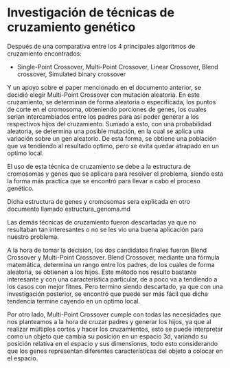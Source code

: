 # Investigación de técnicas de cruzamiento genético

Después de una comparativa entre los 4 principales algoritmos de cruzamiento encontrados: 

- Single-Point Crossover, Multi-Point Crossover, Linear Crossover, Blend crossover, Simulated binary crossover

Y un apoyo sobre el paper mencionado en el documento anterior, se decidió elegir Multi-Point Crossover con mutación aleatoria.
En este cruzamiento, se determinan de forma aleatoria o especificada, los puntos de corte en el cromosoma, obteniendo porciones de genes, los cuales serian intercambiados entre los padres para así poder generar a los respectivos hijos del cruzamiento. Sumado a esto, con una probabilidad aleatoria, se determina una posible mutación, en la cual se aplica una variación sobre un gen aleatorio. De esta forma, se obtiene una población que va tendiendo al resultado optimo, pero se evita quedar atrapado en un optimo local.

El uso de esta técnica de cruzamiento se debe a la estructura de cromosomas y genes que se aplicara para resolver el problema, siendo esta la forma más practica que se encontró para llevar a cabo el proceso genético. 

Dicha estructura de genes y cromosomas sera explicada en otro documento llamado estructura_genoma.md

Las demás técnicas de cruzamiento fueron descartadas ya que no resultaban tan interesantes o no se les vio una buena aplicación para nuestro problema.

A la hora de tomar la decisión, los dos candidatos finales fueron Blend Crossover y Multi-Point Crossover.
Blend Crossover, mediante una fórmula matemática, determina un rango entre los padres, de los cuales de forma aleatoria, se obtienen a los hijos. Este método nos resulto bastante interesante y con una característica particular, de a poco va a tendiendo a los casos con mejor fitnes. Pero termino siendo descartado, ya que con una investigación posterior, se encontró que puede ser más fácil que dicha tendencia termine cayendo en un optimo local.

Por otro lado, Multi-Point Crossover cumple con todas las necesidades que nos planteamos a la hora de cruzar padres y generar los hijos, ya que al realizar múltiples cortes y hacer los cruzamientos, esto se puede interpretar como un objeto que cambia su posición en un espacio 3d, variando su posición relativa en el espacio y sus dimensiones, todo esto considerando que los genes representan diferentes características del objeto a colocar en el espacio.
